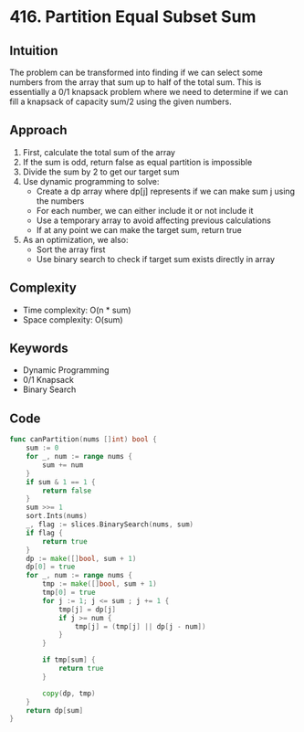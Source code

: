 # 416. Partition Equal Subset Sum

## Intuition

The problem can be transformed into finding if we can select some numbers from the array that sum up to half of the total sum. This is essentially a 0/1 knapsack problem where we need to determine if we can fill a knapsack of capacity sum/2 using the given numbers.

## Approach

1. First, calculate the total sum of the array
2. If the sum is odd, return false as equal partition is impossible
3. Divide the sum by 2 to get our target sum
4. Use dynamic programming to solve:
    - Create a dp array where dp[j] represents if we can make sum j using the numbers
    - For each number, we can either include it or not include it
    - Use a temporary array to avoid affecting previous calculations
    - If at any point we can make the target sum, return true
5. As an optimization, we also:
    - Sort the array first
    - Use binary search to check if target sum exists directly in array

## Complexity

- Time complexity: O(n * sum)
- Space complexity: O(sum)

## Keywords

- Dynamic Programming
- 0/1 Knapsack
- Binary Search

## Code

```go
func canPartition(nums []int) bool {
    sum := 0
    for _, num := range nums {
        sum += num
    }
    if sum & 1 == 1 {
        return false
    }
    sum >>= 1
    sort.Ints(nums)
    _, flag := slices.BinarySearch(nums, sum)
    if flag {
        return true
    }
    dp := make([]bool, sum + 1)
    dp[0] = true
    for _, num := range nums {
        tmp := make([]bool, sum + 1)
        tmp[0] = true
        for j := 1; j <= sum ; j += 1 {
            tmp[j] = dp[j]
            if j >= num {
                tmp[j] = (tmp[j] || dp[j - num])
            }
        }

        if tmp[sum] {
            return true
        }

        copy(dp, tmp)
    }
    return dp[sum]
}
```
